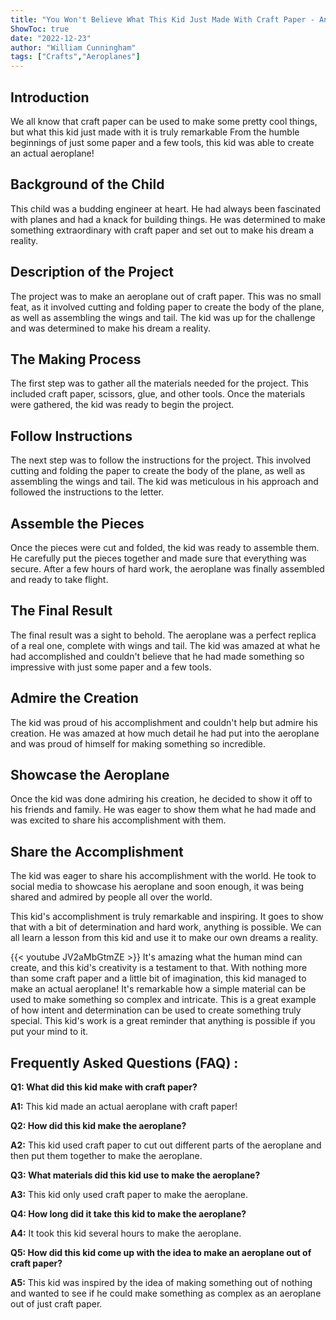```yaml
---
title: "You Won't Believe What This Kid Just Made With Craft Paper - An Actual Aeroplane!"
ShowToc: true 
date: "2022-12-23"
author: "William Cunningham" 
tags: ["Crafts","Aeroplanes"]
---
```

## Introduction 

We all know that craft paper can be used to make some pretty cool things, but what this kid just made with it is truly remarkable From the humble beginnings of just some paper and a few tools, this kid was able to create an actual aeroplane!

## Background of the Child

This child was a budding engineer at heart. He had always been fascinated with planes and had a knack for building things. He was determined to make something extraordinary with craft paper and set out to make his dream a reality.

## Description of the Project

The project was to make an aeroplane out of craft paper. This was no small feat, as it involved cutting and folding paper to create the body of the plane, as well as assembling the wings and tail. The kid was up for the challenge and was determined to make his dream a reality.

## The Making Process

The first step was to gather all the materials needed for the project. This included craft paper, scissors, glue, and other tools. Once the materials were gathered, the kid was ready to begin the project.

## Follow Instructions

The next step was to follow the instructions for the project. This involved cutting and folding the paper to create the body of the plane, as well as assembling the wings and tail. The kid was meticulous in his approach and followed the instructions to the letter.

## Assemble the Pieces

Once the pieces were cut and folded, the kid was ready to assemble them. He carefully put the pieces together and made sure that everything was secure. After a few hours of hard work, the aeroplane was finally assembled and ready to take flight.

## The Final Result

The final result was a sight to behold. The aeroplane was a perfect replica of a real one, complete with wings and tail. The kid was amazed at what he had accomplished and couldn't believe that he had made something so impressive with just some paper and a few tools.

## Admire the Creation

The kid was proud of his accomplishment and couldn't help but admire his creation. He was amazed at how much detail he had put into the aeroplane and was proud of himself for making something so incredible.

## Showcase the Aeroplane

Once the kid was done admiring his creation, he decided to show it off to his friends and family. He was eager to show them what he had made and was excited to share his accomplishment with them.

## Share the Accomplishment

The kid was eager to share his accomplishment with the world. He took to social media to showcase his aeroplane and soon enough, it was being shared and admired by people all over the world.

This kid's accomplishment is truly remarkable and inspiring. It goes to show that with a bit of determination and hard work, anything is possible. We can all learn a lesson from this kid and use it to make our own dreams a reality.

{{< youtube JV2aMbGtmZE >}} 
It's amazing what the human mind can create, and this kid's creativity is a testament to that. With nothing more than some craft paper and a little bit of imagination, this kid managed to make an actual aeroplane! It's remarkable how a simple material can be used to make something so complex and intricate. This is a great example of how intent and determination can be used to create something truly special. This kid's work is a great reminder that anything is possible if you put your mind to it.

## Frequently Asked Questions (FAQ) :
**Q1: What did this kid make with craft paper?**

**A1:** This kid made an actual aeroplane with craft paper!

**Q2: How did this kid make the aeroplane?**

**A2:** This kid used craft paper to cut out different parts of the aeroplane and then put them together to make the aeroplane.

**Q3: What materials did this kid use to make the aeroplane?**

**A3:** This kid only used craft paper to make the aeroplane.

**Q4: How long did it take this kid to make the aeroplane?**

**A4:** It took this kid several hours to make the aeroplane.

**Q5: How did this kid come up with the idea to make an aeroplane out of craft paper?**

**A5:** This kid was inspired by the idea of making something out of nothing and wanted to see if he could make something as complex as an aeroplane out of just craft paper.



